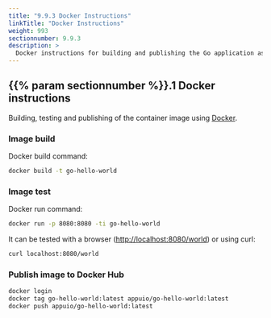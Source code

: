 ```yaml
---
title: "9.9.3 Docker Instructions"
linkTitle: "Docker Instructions"
weight: 993
sectionnumber: 9.9.3
description: >
  Docker instructions for building and publishing the Go application as container image.
---
```


## {{% param sectionnumber %}}.1 Docker instructions

Building, testing and publishing of the container image using [Docker](https://www.docker.com/).


### Image build

Docker build command:

```bash
docker build -t go-hello-world
```


### Image test

Docker run command:

```bash
docker run -p 8080:8080 -ti go-hello-world
```

It can be tested with a browser (<http://localhost:8080/world>) or using curl:

```bash
curl localhost:8080/world
```


### Publish image to Docker Hub

```bash
docker login
docker tag go-hello-world:latest appuio/go-hello-world:latest
docker push appuio/go-hello-world:latest
```
